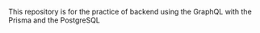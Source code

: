 This repository is for the practice of backend using the GraphQL with the Prisma and the PostgreSQL 
